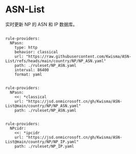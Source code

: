 
# ASN-List

实时更新 NP 的 ASN 和 IP 数据库。

<pre><code class="language-javascript">
rule-providers:
  NPasn:
    type: http
    behavior: classical
    url: "https://raw.githubusercontent.com/Kwisma/ASN-List/refs/heads/main/country/NP/NP_ASN.yaml"
    path: ./ruleset/NP_ASN.yaml
    interval: 86400
    format: yaml
</code></pre>

<pre><code class="language-javascript">
rule-providers:
  NPasn:
    <<: *classical
    url: "https://jsd.onmicrosoft.cn/gh/Kwisma/ASN-List@main/country/NP/NP_ASN.yaml"
    path: ./ruleset/NP_ASN.yaml
</code></pre>

<pre><code class="language-javascript">
rule-providers:
  NPcidr:
    <<: *ipcidr
    url: "https://jsd.onmicrosoft.cn/gh/Kwisma/ASN-List@main/country/NP/NP_IP.yaml"
    path: ./ruleset/NP_IP.yaml
</code></pre>